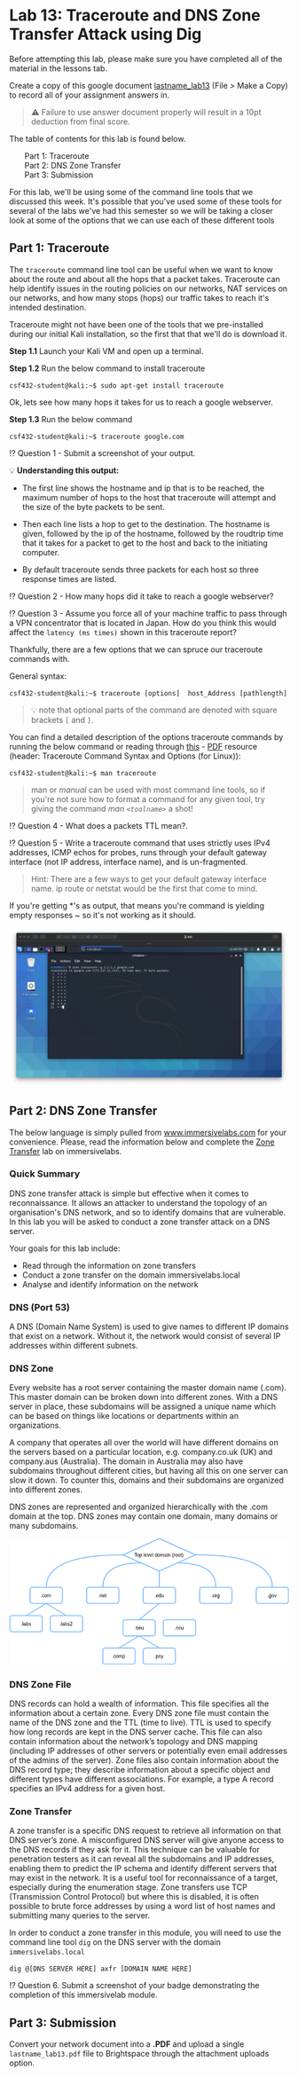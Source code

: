 # Lab 13: Traceroute and DNS Zone Transfer Attack using Dig

Before attempting this lab, please make sure you have completed all of the material in the lessons tab.

Create a copy of this google document [lastname_lab13](https://docs.google.com/document/d/1OtPHk3WO9Xfgo6H9v4pYeinfJ2R_8kZR7NqYg-9VlZ4/edit?usp=sharing) (File > Make a Copy) to record all of your assignment answers in.

> :warning: Failure to use answer document properly will result in a 10pt deduction from final score.

The table of contents for this lab is found below.

&nbsp;&nbsp;&nbsp;&nbsp;&nbsp;&nbsp; Part 1: Traceroute <br>
&nbsp;&nbsp;&nbsp;&nbsp;&nbsp;&nbsp; Part 2: DNS Zone Transfer <br>
&nbsp;&nbsp;&nbsp;&nbsp;&nbsp;&nbsp; Part 3: Submission <br>

For this lab, we'll be using some of the command line tools that we discussed this week. It's possible that you've used some of these tools for several of the labs we've had this semester so we will be taking a closer look at some of the options that we can use each of these different tools

## Part 1: Traceroute

The `traceroute` command line tool can be useful when we want to know about the route and about all the hops that a packet takes. Traceroute can help identify issues in the routing policies on our networks, NAT services on our networks, and how many stops (hops) our traffic takes to reach it's intended destination.

Traceroute might not have been one of the tools that we pre-installed during our initial Kali installation, so the first that that we'll do is download it. 

**Step 1.1** Launch your Kali VM and open up a terminal. <br>

**Step 1.2** Run the below command to install traceroute <br>

```text
csf432-student@kali:~$ sudo apt-get install traceroute
```
Ok, lets see how many hops it takes for us to reach a google webserver. 

**Step 1.3** Run the below command <br>

```text
csf432-student@kali:~$ traceroute google.com
```
:interrobang: Question 1 - Submit a screenshot of your output. <br>

:bulb: **Understanding this output:** <br>

 * The first line shows the hostname and ip that is to be reached, the maximum number of hops to the host that traceroute will attempt and the size of the byte packets to be sent.  <br>

* Then each line lists a hop to get to the destination. The hostname is given, followed by the ip of the hostname, followed by the roudtrip time that it takes for a packet to get to the host and back to the initiating computer. <br>

* By default traceroute sends three packets for each host so three response times are listed. <br>

:interrobang: Question 2 - How many hops did it take to reach a google webserver? <br>

:interrobang: Question 3 - Assume you force all of your machine traffic to pass through a VPN concentrator that is located in Japan. How do you think this would affect the `latency (ms times)` shown in this traceroute report? <br>

Thankfully, there are a few options that we can spruce our traceroute commands with. 

General syntax:

```text
csf432-student@kali:~$ traceroute [options]  host_Address [pathlength]
```

> :bulb: note that optional parts of the command are denoted with square brackets `[` and `]`.

You can find a detailed description of the options traceroute commands by running the below command or reading through [this](https://www.pcwdld.com/traceroute) - [PDF](files/file1.pdf) resource (header: Traceroute Command Syntax and Options (for Linux)):

```text
csf432-student@kali:~$ man traceroute
```

> man or *manual* can be used with most command line tools, so if you're not sure how to format a command for any given tool, try giving the command *man `<toolname>`* a shot!

:interrobang: Question 4 - What does a packets TTL mean?.

:interrobang: Question 5 - Write a traceroute command that uses strictly uses IPv4 addresses, ICMP echos for probes, runs through your default gateway interface (not IP address, interface name), and is un-fragmented.   

> Hint: There are a few ways to get your default gateway interface name. ip route or netstat would be the first that come to mind.

If you're getting *'s as output, that means you're command is yielding empty responses ~ so it's not working as it should.

<img src="images/fig1.png">

## Part 2: DNS Zone Transfer

The below language is simply pulled from www.immersivelabs.com for your convenience. Please, read the information below and complete the [Zone Transfer](https://immersivelabs.online/labs/zone-transfer/) lab on immersivelabs.

### Quick Summary

DNS zone transfer attack is simple but effective when it comes to reconnaissance. It allows an attacker to understand the topology of an organisation's DNS network, and so to identify domains that are vulnerable. In this lab you will be asked to conduct a zone transfer attack on a DNS server.

Your goals for this lab include:

* Read through the information on zone transfers
* Conduct a zone transfer on the domain immersivelabs.local
* Analyse and identify information on the network

### DNS (Port 53)

A DNS (Domain Name System) is used to give names to different IP domains that exist on a network. Without it, the network would consist of several IP addresses within different subnets. 

### DNS Zone

Every website has a root server containing the master domain name (.com). This master domain can be broken down into different zones. With a DNS server in place, these subdomains will be assigned a unique name which can be based on things like locations or departments within an organizations.

A company that operates all over the world will have different domains on the servers based on a particular location, e.g. company.co.uk (UK) and company.aus (Australia). The domain in Australia may also have subdomains throughout different cities, but having all this on one server can slow it down. To counter this, domains and their subdomains are organized into different zones. 

DNS zones are represented and organized hierarchically with the .com domain at the top. DNS zones may contain one domain, many domains or many subdomains.

<img src = "images/fig2.png">

### DNS Zone File

DNS records can hold a wealth of information. This file specifies all the information about a certain zone. Every DNS zone file must contain the name of the DNS zone and the TTL (time to live). TTL is used to specify how long records are kept in the DNS server cache. This file can also contain information about the network’s topology and DNS mapping (including IP addresses of other servers or potentially even email addresses of the admins of the server). Zone files also contain information about the DNS record type; they describe information about a specific object and different types have different associations. For example, a type A record specifies an IPv4 address for a given host. 

### Zone Transfer

A zone transfer is a specific DNS request to retrieve all information on that DNS server’s zone. A misconfigured DNS server will give anyone access to the DNS records if they ask for it. This technique can be valuable for penetration testers as it can reveal all the subdomains and IP addresses, enabling them to predict the IP schema and identify different servers that may exist in the network. It is a useful tool for reconnaissance of a target, especially during the enumeration stage. Zone transfers use TCP (Transmission Control Protocol) but where this is disabled, it is often possible to brute force addresses by using a word list of host names and submitting many queries to the server. 

In order to conduct a zone transfer in this module, you will need to use the command line tool `dig` on the DNS server with the domain `immersivelabs.local`

```text
dig @[DNS SERVER HERE] axfr [DOMAIN NAME HERE]
```

:interrobang: Question 6. Submit a screenshot of your badge demonstrating the completion of this immersivelab module.

## Part 3: Submission

Convert your network document into a **.PDF** and upload a single `lastname_lab13.pdf` file to Brightspace through the attachment uploads option. 